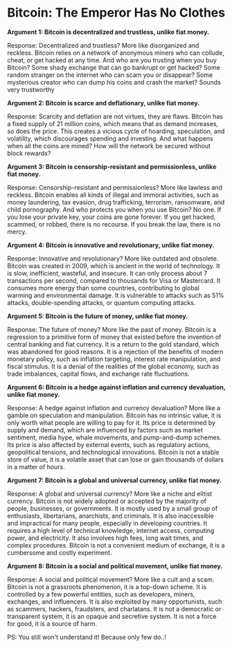 # Bitcoin: The Emperor Has No Clothes


**Argument 1: Bitcoin is decentralized and trustless, unlike fiat money.**

Response: Decentralized and trustless? More like disorganized and reckless. Bitcoin relies on a network of anonymous miners who can collude, cheat, or get hacked at any time. And who are you trusting when you buy Bitcoin? Some shady exchange that can go bankrupt or get hacked? Some random stranger on the internet who can scam you or disappear? Some mysterious creator who can dump his coins and crash the market? Sounds very trustworthy

**Argument 2: Bitcoin is scarce and deflationary, unlike fiat money.**

Response: Scarcity and deflation are not virtues, they are flaws. Bitcoin has a fixed supply of 21 million coins, which means that as demand increases, so does the price. This creates a vicious cycle of hoarding, speculation, and volatility, which discourages spending and investing. And what happens when all the coins are mined? How will the network be secured without block rewards?

**Argument 3: Bitcoin is censorship-resistant and permissionless, unlike fiat money.**

Response: Censorship-resistant and permissionless? More like lawless and reckless. Bitcoin enables all kinds of illegal and immoral activities, such as money laundering, tax evasion, drug trafficking, terrorism, ransomware, and child pornography. And who protects you when you use Bitcoin? No one. If you lose your private key, your coins are gone forever. If you get hacked, scammed, or robbed, there is no recourse. If you break the law, there is no mercy.

**Argument 4: Bitcoin is innovative and revolutionary, unlike fiat money.**

Response: Innovative and revolutionary? More like outdated and obsolete. Bitcoin was created in 2009, which is ancient in the world of technology. It is slow, inefficient, wasteful, and insecure. It can only process about 7 transactions per second, compared to thousands for Visa or Mastercard. It consumes more energy than some countries, contributing to global warming and environmental damage. It is vulnerable to attacks such as 51% attacks, double-spending attacks, or quantum computing attacks.

**Argument 5: Bitcoin is the future of money, unlike fiat money.**

Response: The future of money? More like the past of money. Bitcoin is a regression to a primitive form of money that existed before the invention of central banking and fiat currency. It is a return to the gold standard, which was abandoned for good reasons. It is a rejection of the benefits of modern monetary policy, such as inflation targeting, interest rate manipulation, and fiscal stimulus. It is a denial of the realities of the global economy, such as trade imbalances, capital flows, and exchange rate fluctuations.

**Argument 6: Bitcoin is a hedge against inflation and currency devaluation, unlike fiat money.**

Response: A hedge against inflation and currency devaluation? More like a gamble on speculation and manipulation. Bitcoin has no intrinsic value, it is only worth what people are willing to pay for it. Its price is determined by supply and demand, which are influenced by factors such as market sentiment, media hype, whale movements, and pump-and-dump schemes. Its price is also affected by external events, such as regulatory actions, geopolitical tensions, and technological innovations. Bitcoin is not a stable store of value, it is a volatile asset that can lose or gain thousands of dollars in a matter of hours.

**Argument 7: Bitcoin is a global and universal currency, unlike fiat money.**

Response: A global and universal currency? More like a niche and elitist currency. Bitcoin is not widely adopted or accepted by the majority of people, businesses, or governments. It is mostly used by a small group of enthusiasts, libertarians, anarchists, and criminals. It is also inaccessible and impractical for many people, especially in developing countries. It requires a high level of technical knowledge, internet access, computing power, and electricity. It also involves high fees, long wait times, and complex procedures. Bitcoin is not a convenient medium of exchange, it is a cumbersome and costly experiment.

**Argument 8: Bitcoin is a social and political movement, unlike fiat money.**

Response: A social and political movement? More like a cult and a scam. Bitcoin is not a grassroots phenomenon, it is a top-down scheme. It is controlled by a few powerful entities, such as developers, miners, exchanges, and influencers. It is also exploited by many opportunists, such as scammers, hackers, fraudsters, and charlatans. It is not a democratic or transparent system, it is an opaque and secretive system. It is not a force for good, it is a source of harm.


PS: You still won't understand it! Because only few do..! 
